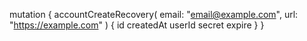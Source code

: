 mutation {
    accountCreateRecovery(
        email: "email@example.com",
        url: "https://example.com"
    ) {
        id
        createdAt
        userId
        secret
        expire
    }
}